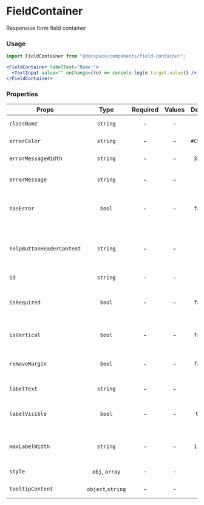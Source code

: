 # FieldContainer

Responsive form field container

### Usage

```js
import FieldContainer from "@docspace/components/field-container";
```

```jsx
<FieldContainer labelText="Name:">
  <TextInput value="" onChange={(e) => console.log(e.target.value)} />
</FieldContainer>
```

### Properties

| Props                     |       Type        | Required | Values |  Default  | Description                                      |
| ------------------------- | :---------------: | :------: | :----: | :-------: | ------------------------------------------------ |
| `className`               |     `string`      |    -     |   -    |     -     | Accepts class                                    |
| `errorColor`              |     `string`      |    -     |   -    | `#C96C27` | Error text color                                 |
| `errorMessageWidth`       |     `string`      |    -     |   -    |  `320px`  | Error text width                                 |
| `errorMessage`            |     `string`      |    -     |   -    |     -     | Error message text                               |
| `hasError`                |      `bool`       |    -     |   -    |  `false`  | Indicates that the field is incorrect            |
| `helpButtonHeaderContent` |     `string`      |    -     |   -    |     -     | Tooltip header content (tooltip opened in aside) |
| `id`                      |     `string`      |    -     |   -    |     -     | Accepts id                                       |
| `isRequired`              |      `bool`       |    -     |   -    |  `false`  | Indicates that the field is required to fill     |
| `isVertical`              |      `bool`       |    -     |   -    |  `false`  | Vertical or horizontal alignment                 |
| `removeMargin`            |      `bool`       |    -     |   -    |  `false`  | Remove default margin property                   |
| `labelText`               |     `string`      |    -     |   -    |     -     | Field label text                                 |
| `labelVisible`            |      `bool`       |    -     |   -    |  `true`   | Sets visibility of field label section           |
| `maxLabelWidth`           |     `string`      |    -     |   -    |  `110px`  | Max label width in horizontal alignment          |
| `style`                   |  `obj`, `array`   |    -     |   -    |     -     | Accepts css style                                |
| `tooltipContent`          | `object`,`string` |    -     |   -    |     -     | Tooltip content                                  |
